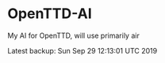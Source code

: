 # OpenTTD-AI
My AI for OpenTTD, will use primarily air

Latest backup: Sun Sep 29 12:13:01 UTC 2019
